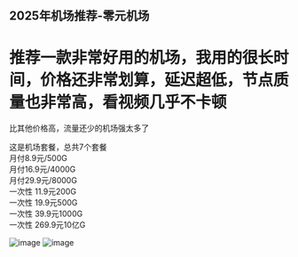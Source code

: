 ## **2025年机场推荐**-零元机场

<h1>推荐一款非常好用的机场，我用的很长时间，价格还非常划算，延迟超低，节点质量也非常高，看视频几乎不卡顿</h1>
比其他价格高，流量还少的机场强太多了

这是机场套餐，总共7个套餐<br>
月付8.9元/500G<br>
月付16.9元/4000G<br>
月付29.9元/8000G<br>
一次性 11.9元200G<br>
一次性 19.9元500G<br>
一次性 39.9元1000G<br>
一次性 269.9元10亿G<br>

![image](https://img.xxxh.de/1749117572577.png)
![image](https://img.xxxh.de/1749117780615.png)
